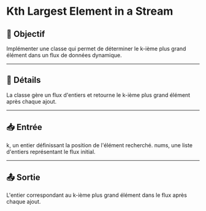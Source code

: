 # Kth Largest Element in a Stream

## 🎯 Objectif

Implémenter une classe qui permet de déterminer le k-ième plus grand élément dans un flux de données dynamique.

---

## 📝 Détails

La classe gère un flux d'entiers et retourne le k-ième plus grand élément après chaque ajout.

---

## 📥 Entrée

k, un entier définissant la position de l'élément recherché.
nums, une liste d'entiers représentant le flux initial.

---

## 📤 Sortie

L'entier correspondant au k-ième plus grand élément dans le flux après chaque ajout.


